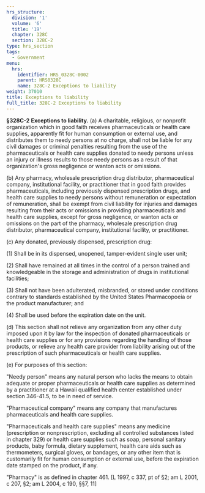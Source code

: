 ```yaml
---
hrs_structure:
  division: '1'
  volume: '6'
  title: '19'
  chapter: 328C
  section: 328C-2
type: hrs_section
tags:
  - Government
menu:
  hrs:
    identifier: HRS_0328C-0002
    parent: HRS0328C
    name: 328C-2 Exceptions to liability
weight: 37010
title: Exceptions to liability
full_title: 328C-2 Exceptions to liability
---
```

**§328C-2** **Exceptions to liability.** (a) A charitable, religious, or nonprofit organization which in good faith receives pharmaceuticals or health care supplies, apparently fit for human consumption or external use, and distributes them to needy persons at no charge, shall not be liable for any civil damages or criminal penalties resulting from the use of the pharmaceuticals or health care supplies donated to needy persons unless an injury or illness results to those needy persons as a result of that organization's gross negligence or wanton acts or omissions.

(b) Any pharmacy, wholesale prescription drug distributor, pharmaceutical company, institutional facility, or practitioner that in good faith provides pharmaceuticals, including previously dispensed prescription drugs, and health care supplies to needy persons without remuneration or expectation of remuneration, shall be exempt from civil liability for injuries and damages resulting from their acts or omissions in providing pharmaceuticals and health care supplies, except for gross negligence, or wanton acts or omissions on the part of the pharmacy, wholesale prescription drug distributor, pharmaceutical company, institutional facility, or practitioner.

(c) Any donated, previously dispensed, prescription drug:

(1) Shall be in its dispensed, unopened, tamper-evident single user unit;

(2) Shall have remained at all times in the control of a person trained and knowledgeable in the storage and administration of drugs in institutional facilities;

(3) Shall not have been adulterated, misbranded, or stored under conditions contrary to standards established by the United States Pharmacopoeia or the product manufacturer; and

(4) Shall be used before the expiration date on the unit.

(d) This section shall not relieve any organization from any other duty imposed upon it by law for the inspection of donated pharmaceuticals or health care supplies or for any provisions regarding the handling of those products, or relieve any health care provider from liability arising out of the prescription of such pharmaceuticals or health care supplies.

(e) For purposes of this section:

"Needy person" means any natural person who lacks the means to obtain adequate or proper pharmaceuticals or health care supplies as determined by a practitioner at a Hawaii qualified health center established under section 346-41.5, to be in need of service.

"Pharmaceutical company" means any company that manufactures pharmaceuticals and health care supplies.

"Pharmaceuticals and health care supplies" means any medicine (prescription or nonprescription, excluding all controlled substances listed in chapter 329) or health care supplies such as soap, personal sanitary products, baby formula, dietary supplement, health care aids such as thermometers, surgical gloves, or bandages, or any other item that is customarily fit for human consumption or external use, before the expiration date stamped on the product, if any.

"Pharmacy" is as defined in chapter 461\. [L 1997, c 337, pt of §2; am L 2001, c 207, §2; am L 2004, c 190, §§7, 11]
